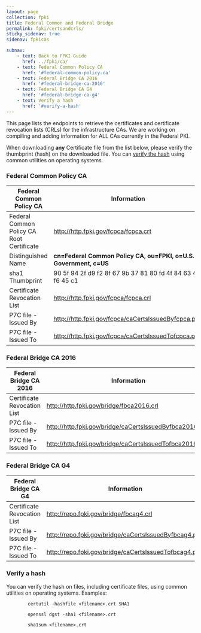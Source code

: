 ```yaml
---
layout: page
collection: fpki
title: Federal Common and Federal Bridge
permalink: fpki/certsandcrls/
sticky_sidenav: true
sidenav: fpkicas

subnav:
	- text: Back to FPKI Guide
	  href: ../fpki/ca/
	- text: Federal Common Policy CA
	  href: '#federal-common-policy-ca'
	- text: Federal Bridge CA 2016
	  href: '#federal-bridge-ca-2016'
	- text: Federal Bridge CA G4
	  href: '#federal-bridge-ca-g4'
	- text: Verify a hash
	  href: '#verify-a-hash'
---
```


This page lists the endpoints to retrieve the certificates and certificate revocation lists (CRLs) for the infrastructure CAs.  We are working on compiling and adding information for ALL CAs currently in the Federal PKI. 

When downloading **any** Certificate file from the list below, please verify the thumbprint (hash) on the downloaded file.  You can [verify the hash](#verify-a-hash) using common utilities on operating systems. 

### Federal Common Policy CA

|**Federal Common Policy CA**|**Information**|
|-----------|---------------|
| Federal Common Policy CA Root Certificate | http://http.fpki.gov/fcpca/fcpca.crt |
| Distinguished Name 						| **cn=Federal Common Policy CA, ou=FPKI, o=U.S. Government, c=US** |
| sha1 Thumbprint							| 90 5f 94 2f d9 f2 8f 67 9b 37 81 80 fd 4f 84 63 47 f6 45 c1 |
| Certificate Revocation List				| http://http.fpki.gov/fcpca/fcpca.crl							|
| P7C file - Issued By						| http://http.fpki.gov/fcpca/caCertsIssuedByfcpca.p7c	|
| P7C file - Issued To						| http://http.fpki.gov/fcpca/caCertsIssuedTofcpca.p7c	|


### Federal Bridge CA 2016

|**Federal Bridge CA 2016**|**Information**|
|-----------|---------------|
| Certificate Revocation List				| http://http.fpki.gov/bridge/fbca2016.crl					|
| P7C file - Issued By						| http://http.fpki.gov/bridge/caCertsIssuedByfbca2016.p7c	|
| P7C file - Issued To						| http://http.fpki.gov/bridge/caCertsIssuedTofbca2016.p7c	|

### Federal Bridge CA G4

|**Federal Bridge CA G4**|**Information**|
|-----------|---------------|
| Certificate Revocation List				| http://repo.fpki.gov/bridge/fbcag4.crl				|
| P7C file - Issued By						| http://repo.fpki.gov/bridge/caCertsIssuedByfbcag4.p7c	|
| P7C file - Issued To						| http://repo.fpki.gov/bridge/caCertsIssuedTofbcag4.p7c	|

	 

### Verify a hash
You can verify the hash on files, including certificate files, using common utilities on operating systems.  Examples:

```
		certutil -hashfile <filename>.crt SHA1
```

```
		openssl dgst -sha1 <filename>.crt
```	

```
		sha1sum <filename>.crt
```

